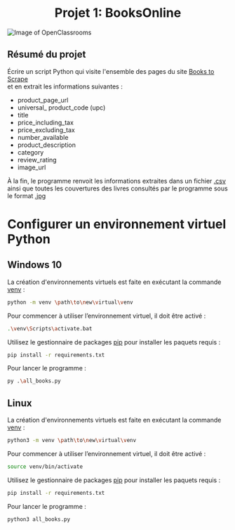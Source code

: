 <h1 style="text-align: center;">Projet 1: BooksOnline</h1>

![Image of OpenClassrooms](https://onatestepourtoi.com/wp-content/uploads/2020/02/Logo_openclassrooms_onatestepourtoi.jpg)

## Résumé du projet

Écrire un script Python qui visite l'ensemble des pages du site [Books to Scrape](http://books.toscrape.com) <br> et en extrait les informations suivantes :

* product_page_url
* universal_ product_code (upc)
* title
* price_including_tax
* price_excluding_tax
* number_available
* product_description
* category
* review_rating
* image_url

À la fin, le programme renvoit les informations extraites dans un fichier 
[.csv](https://fr.wikipedia.org/wiki/Comma-separated_values) <br> ainsi que toutes les couvertures des livres consultés par le programme sous le format [.jpg](https://fr.wikipedia.org/wiki/JPEG)

# Configurer un environnement virtuel Python

## Windows 10

La création d'environnements virtuels est faite en exécutant la commande [venv](https://docs.python.org/fr/3/library/venv.html) :

```bash
python -m venv \path\to\new\virtual\venv
```

Pour commencer à utiliser l’environnement virtuel, il doit être activé :

```bash
.\venv\Scripts\activate.bat
```

Utilisez le gestionnaire de packages [pip](https://pip.pypa.io/en/stable/) pour installer les paquets requis :

```bash
pip install -r requirements.txt
```

Pour lancer le programme :

```bash
py .\all_books.py
```


## Linux

La création d'environnements virtuels est faite en exécutant la commande [venv](https://docs.python.org/fr/3/library/venv.html) :

```bash
python3 -m venv \path\to\new\virtual\venv
```

Pour commencer à utiliser l’environnement virtuel, il doit être activé :

```bash
source venv/bin/activate
```

Utilisez le gestionnaire de packages [pip](https://pip.pypa.io/en/stable/) pour installer les paquets requis :

```bash
pip install -r requirements.txt
```

Pour lancer le programme :

```bash
python3 all_books.py
```
